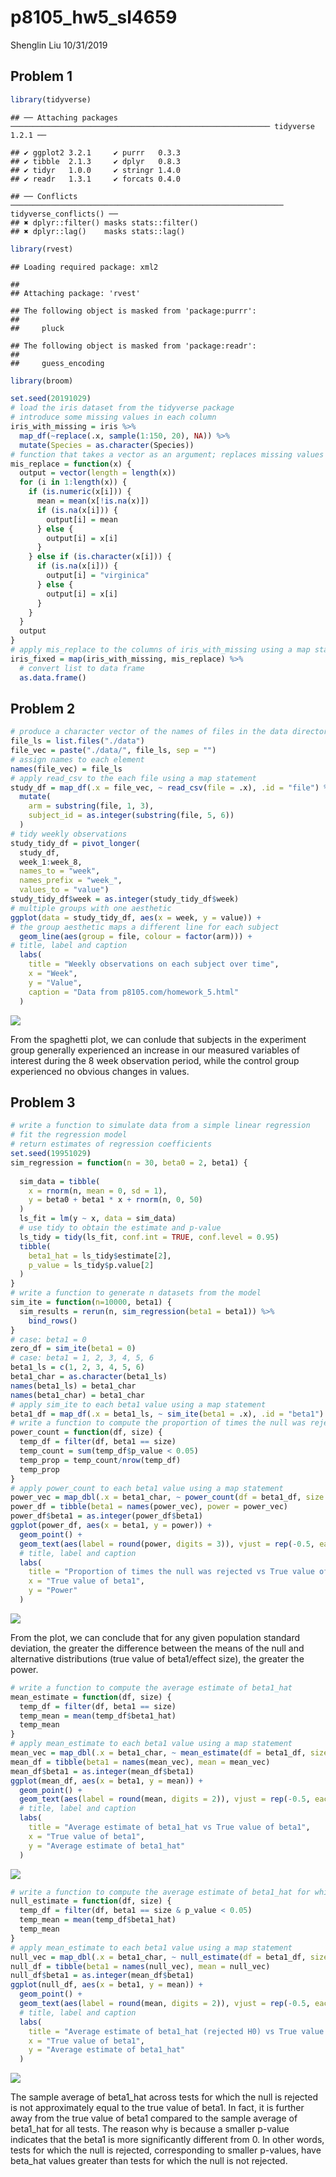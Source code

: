 p8105\_hw5\_sl4659
================
Shenglin Liu
10/31/2019

## Problem 1

``` r
library(tidyverse)
```

    ## ── Attaching packages ────────────────────────────────────────────────────────── tidyverse 1.2.1 ──

    ## ✔ ggplot2 3.2.1     ✔ purrr   0.3.3
    ## ✔ tibble  2.1.3     ✔ dplyr   0.8.3
    ## ✔ tidyr   1.0.0     ✔ stringr 1.4.0
    ## ✔ readr   1.3.1     ✔ forcats 0.4.0

    ## ── Conflicts ───────────────────────────────────────────────────────────── tidyverse_conflicts() ──
    ## ✖ dplyr::filter() masks stats::filter()
    ## ✖ dplyr::lag()    masks stats::lag()

``` r
library(rvest)
```

    ## Loading required package: xml2

    ## 
    ## Attaching package: 'rvest'

    ## The following object is masked from 'package:purrr':
    ## 
    ##     pluck

    ## The following object is masked from 'package:readr':
    ## 
    ##     guess_encoding

``` r
library(broom)

set.seed(20191029)
# load the iris dataset from the tidyverse package 
# introduce some missing values in each column
iris_with_missing = iris %>% 
  map_df(~replace(.x, sample(1:150, 20), NA)) %>%
  mutate(Species = as.character(Species))
# function that takes a vector as an argument; replaces missing values using the rules instructed
mis_replace = function(x) {
  output = vector(length = length(x))
  for (i in 1:length(x)) {
    if (is.numeric(x[i])) {
      mean = mean(x[!is.na(x)])
      if (is.na(x[i])) {
        output[i] = mean
      } else {
        output[i] = x[i]
      }
    } else if (is.character(x[i])) {
      if (is.na(x[i])) {
        output[i] = "virginica"
      } else {
        output[i] = x[i]
      }
    }
  }
  output
}
# apply mis_replace to the columns of iris_with_missing using a map statement
iris_fixed = map(iris_with_missing, mis_replace) %>%
  # convert list to data frame
  as.data.frame()
```

## Problem 2

``` r
# produce a character vector of the names of files in the data directory
file_ls = list.files("./data")
file_vec = paste("./data/", file_ls, sep = "")
# assign names to each element
names(file_vec) = file_ls
# apply read_csv to the each file using a map statement
study_df = map_df(.x = file_vec, ~ read_csv(file = .x), .id = "file") %>%
  mutate(
    arm = substring(file, 1, 3),
    subject_id = as.integer(substring(file, 5, 6))
  )
# tidy weekly observations
study_tidy_df = pivot_longer(
  study_df, 
  week_1:week_8,
  names_to = "week", 
  names_prefix = "week_",
  values_to = "value")
study_tidy_df$week = as.integer(study_tidy_df$week)
# multiple groups with one aesthetic
ggplot(data = study_tidy_df, aes(x = week, y = value)) + 
# the group aesthetic maps a different line for each subject
  geom_line(aes(group = file, colour = factor(arm))) +
# title, label and caption
  labs(
    title = "Weekly observations on each subject over time",
    x = "Week",
    y = "Value",
    caption = "Data from p8105.com/homework_5.html"
  )
```

![](p8105_hw5_sl4659_files/figure-gfm/Problem2-1.png)<!-- -->

From the spaghetti plot, we can conlude that subjects in the experiment
group generally experienced an increase in our measured variables of
interest during the 8 week observation period, while the control group
experienced no obvious changes in values.

## Problem 3

``` r
# write a function to simulate data from a simple linear regression
# fit the regression model
# return estimates of regression coefficients
set.seed(19951029)
sim_regression = function(n = 30, beta0 = 2, beta1) {
  
  sim_data = tibble(
    x = rnorm(n, mean = 0, sd = 1),
    y = beta0 + beta1 * x + rnorm(n, 0, 50)
  )
  ls_fit = lm(y ~ x, data = sim_data)
  # use tidy to obtain the estimate and p-value
  ls_tidy = tidy(ls_fit, conf.int = TRUE, conf.level = 0.95)
  tibble(
    beta1_hat = ls_tidy$estimate[2],
    p_value = ls_tidy$p.value[2]
  )
}
# write a function to generate n datasets from the model
sim_ite = function(n=10000, beta1) {
  sim_results = rerun(n, sim_regression(beta1 = beta1)) %>% 
    bind_rows()
}
# case: beta1 = 0
zero_df = sim_ite(beta1 = 0)
# case: beta1 = 1, 2, 3, 4, 5, 6
beta1_ls = c(1, 2, 3, 4, 5, 6)
beta1_char = as.character(beta1_ls)
names(beta1_ls) = beta1_char
names(beta1_char) = beta1_char
# apply sim_ite to each beta1 value using a map statement
beta1_df = map_df(.x = beta1_ls, ~ sim_ite(beta1 = .x), .id = "beta1")
# write a function to compute the proportion of times the null was rejected
power_count = function(df, size) {
  temp_df = filter(df, beta1 == size)
  temp_count = sum(temp_df$p_value < 0.05)
  temp_prop = temp_count/nrow(temp_df)
  temp_prop
}
# apply power_count to each beta1 value using a map statement
power_vec = map_dbl(.x = beta1_char, ~ power_count(df = beta1_df, size = .x), .id = "beta1")
power_df = tibble(beta1 = names(power_vec), power = power_vec)
power_df$beta1 = as.integer(power_df$beta1)
ggplot(power_df, aes(x = beta1, y = power)) + 
  geom_point() + 
  geom_text(aes(label = round(power, digits = 3)), vjust = rep(-0.5, each = 6)) +
  # title, label and caption
  labs(
    title = "Proportion of times the null was rejected vs True value of beta1",
    x = "True value of beta1",
    y = "Power"
  )
```

![](p8105_hw5_sl4659_files/figure-gfm/Problem3Part1-1.png)<!-- -->

From the plot, we can conclude that for any given population standard
deviation, the greater the difference between the means of the null and
alternative distributions (true value of beta1/effect size), the greater
the power.

``` r
# write a function to compute the average estimate of beta1_hat
mean_estimate = function(df, size) {
  temp_df = filter(df, beta1 == size)
  temp_mean = mean(temp_df$beta1_hat)
  temp_mean
}
# apply mean_estimate to each beta1 value using a map statement
mean_vec = map_dbl(.x = beta1_char, ~ mean_estimate(df = beta1_df, size = .x), .id = "beta1")
mean_df = tibble(beta1 = names(mean_vec), mean = mean_vec)
mean_df$beta1 = as.integer(mean_df$beta1)
ggplot(mean_df, aes(x = beta1, y = mean)) + 
  geom_point() +
  geom_text(aes(label = round(mean, digits = 2)), vjust = rep(-0.5, each = 6)) +
  # title, label and caption
  labs(
    title = "Average estimate of beta1_hat vs True value of beta1",
    x = "True value of beta1",
    y = "Average estimate of beta1_hat"
  )
```

![](p8105_hw5_sl4659_files/figure-gfm/Problem3Part2-1.png)<!-- -->

``` r
# write a function to compute the average estimate of beta1_hat for which the null was rejected
null_estimate = function(df, size) {
  temp_df = filter(df, beta1 == size & p_value < 0.05)
  temp_mean = mean(temp_df$beta1_hat)
  temp_mean
}
# apply mean_estimate to each beta1 value using a map statement
null_vec = map_dbl(.x = beta1_char, ~ null_estimate(df = beta1_df, size = .x), .id = "beta1")
null_df = tibble(beta1 = names(null_vec), mean = null_vec)
null_df$beta1 = as.integer(mean_df$beta1)
ggplot(null_df, aes(x = beta1, y = mean)) + 
  geom_point() +
  geom_text(aes(label = round(mean, digits = 2)), vjust = rep(-0.5, each = 6)) +
  # title, label and caption
  labs(
    title = "Average estimate of beta1_hat (rejected H0) vs True value of beta1",
    x = "True value of beta1",
    y = "Average estimate of beta1_hat"
  )
```

![](p8105_hw5_sl4659_files/figure-gfm/Problem3Part2-2.png)<!-- -->

The sample average of beta1\_hat across tests for which the null is
rejected is not approximately equal to the true value of beta1. In fact,
it is further away from the true value of beta1 compared to the sample
average of beta1\_hat for all tests. The reason why is because a smaller
p-value indicates that the beta1 is more significantly different from 0.
In other words, tests for which the null is rejected, corresponding to
smaller p-values, have beta\_hat values greater than tests for which the
null is not rejected.
